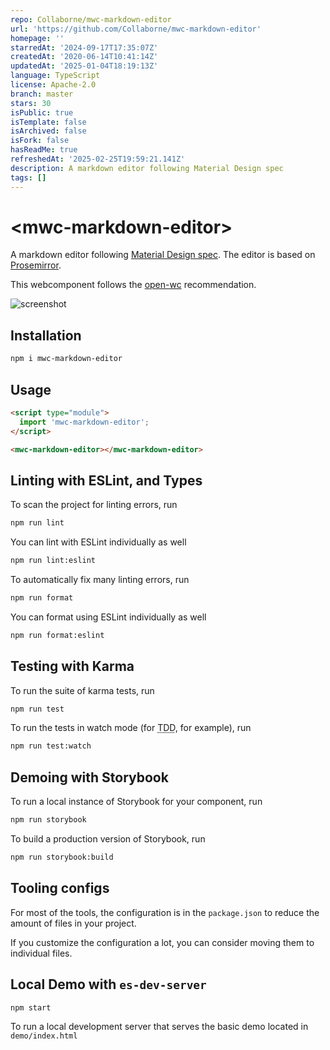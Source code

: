 ```yaml
---
repo: Collaborne/mwc-markdown-editor
url: 'https://github.com/Collaborne/mwc-markdown-editor'
homepage: ''
starredAt: '2024-09-17T17:35:07Z'
createdAt: '2020-06-14T10:41:14Z'
updatedAt: '2025-01-04T18:19:13Z'
language: TypeScript
license: Apache-2.0
branch: master
stars: 30
isPublic: true
isTemplate: false
isArchived: false
isFork: false
hasReadMe: true
refreshedAt: '2025-02-25T19:59:21.141Z'
description: A markdown editor following Material Design spec
tags: []
---
```


# \<mwc-markdown-editor>

A markdown editor following [Material Design spec](http://material.io/). The editor is based on [Prosemirror](https://prosemirror.net/).

This webcomponent follows the [open-wc](https://github.com/open-wc/open-wc) recommendation.

![screenshot](doc/screenshot.png)

## Installation
```bash
npm i mwc-markdown-editor
```

## Usage
```html
<script type="module">
  import 'mwc-markdown-editor';
</script>

<mwc-markdown-editor></mwc-markdown-editor>
```

## Linting with ESLint, and Types
To scan the project for linting errors, run
```bash
npm run lint
```

You can lint with ESLint individually as well
```bash
npm run lint:eslint
```

To automatically fix many linting errors, run
```bash
npm run format
```

You can format using ESLint individually as well
```bash
npm run format:eslint
```

## Testing with Karma
To run the suite of karma tests, run
```bash
npm run test
```

To run the tests in watch mode (for <abbr title="test driven development">TDD</abbr>, for example), run

```bash
npm run test:watch
```

## Demoing with Storybook
To run a local instance of Storybook for your component, run
```bash
npm run storybook
```

To build a production version of Storybook, run
```bash
npm run storybook:build
```


## Tooling configs

For most of the tools, the configuration is in the `package.json` to reduce the amount of files in your project.

If you customize the configuration a lot, you can consider moving them to individual files.

## Local Demo with `es-dev-server`
```bash
npm start
```
To run a local development server that serves the basic demo located in `demo/index.html`
